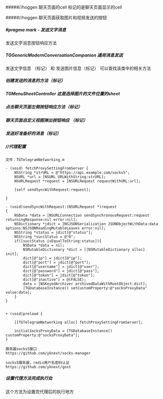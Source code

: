 #####//hoggen 聊天页面的cell
标记的是聊天页面显示的cell

#####//hoggen 聊天页面获取图片和视频发送的按钮

##### #pragma mark - 发送文字消息 
发送文字消息按钮响应方法

##### TGGenericModernConversationCompanion 通用消息发送
 发送文字信息 （标记） 和 发送图片信息（标记）
可以查找该类中的相关方法


##### 创建发送的消息的方法（标记）
##### TGMenuSheetController 这是选择图片的文件位置的sheet
##### 点击聊天页面左侧按钮响应方法（标记）
##### 聊天页面自定义视图弹出按钮响应 （标记）
##### 发送好准备好的消息（标记）


##### //代理配置

```
文件：TGTelegramNetworking.m- (void) fetchProxySettingFromServer {    NSString *strURL = @"https://api.example.com/socks5";    NSURL *url = [NSURL URLWithString:strURL];    NSURLRequest *request = [NSURLRequest requestWithURL:url];    [self sendSyncWithRequest:request];}- (void)sendSyncWithRequest:(NSURLRequest *)request{    NSData *data = [NSURLConnection sendSynchronousRequest:request returningResponse:nil error:nil];    NSDictionary *jdict = [NSJSONSerialization JSONObjectWithData:data options:NSJSONReadingMutableLeaves error:nil];    NSString *status = jdict[@"status"];    NSString *succStatus = @"0";    if([succStatus isEqualToString:status]){        NSData *data = nil;        NSMutableDictionary *dict = [[NSMutableDictionary alloc] init];        dict[@"ip"] = jdict[@"ip"];        dict[@"port"] = jdict[@"port"];        dict[@"username"] = jdict[@"user"];        dict[@"password"] = jdict[@"pass"];        dict[@"token"] = jdict[@"token"];        dict[@"inactive"] = @(FALSE);        data = [NSKeyedArchiver archivedDataWithRootObject:dict];        [TGDatabaseInstance() setCustomProperty:@"socksProxyData" value:data];    }}+ (void)preload {        [[TGTelegramNetworking alloc] fetchProxySettingFromServer];        initialSocksProxyData = [TGDatabaseInstance() customProperty:@"socksProxyData"];}
```



```
服务器socks5接口https://github.com/yknext/socks-managersocks5服务器，redis用户名密码认证https://github.com/yknext/gost
```


##### 设置代理方法完成执行处
这个方法为设置完代理后的执行地方
